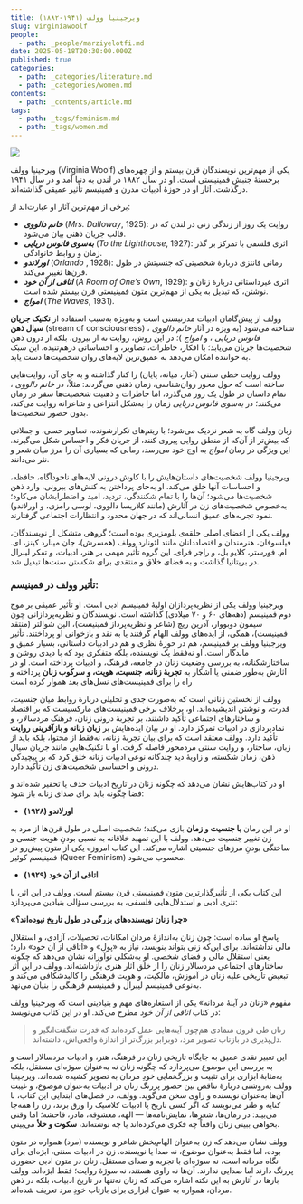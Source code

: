 ```yaml
---
title: ویرجینیا وولف (۱۹۴۱-۱۸۸۲)
slug: virginiawoolf
people:
  - path: _people/marziyelotfi.md
date: 2025-05-18T20:30:00.000Z
published: true
categories:
  - path: _categories/literature.md
  - path: _categories/women.md
contents:
  - path: _contents/article.md
tags:
  - path: _tags/feminism.md
  - path: _tags/women.md
---
```



![](https://assets.tina.io/b6b0cb5c-4b1b-43f4-9bea-8d6867c09320/magazine/woolf/photo_2025-05-19_07-09-32.jpg)
<br>


ویرجینیا وولف (Virginia Woolf) یکی از مهم‌ترین نویسندگان قرن بیستم و از چهره‌های برجستۀ جنبش
فمینیستی است. او در سال ۱۸۸۲ در لندن به دنیا آمد و در سال ۱۹۴۱ درگذشت. آثار او
در حوزۀ ادبیات مدرن و فمینیسم تأثیر عمیقی گذاشته‌اند.

برخی از مهم‌ترین آثار او عبارت‌اند از:

* ***خانم دالووی*** (*Mrs. Dalloway*, 1925): روایت یک روز از زندگی زنی در لندن که در قالب جریان ذهنی   بیان می‌شود.
* ***به‌سوی فانوس دریایی*** (*To the Lighthouse*, 1927): اثری فلسفی با
  تمرکز بر گذر زمان و روابط خانوادگی.
* ***اورلاندو*** (*Orlando* , 1928): رمانی فانتزی دربارۀ شخصیتی
  که جنسیتش در طول قرن‌ها تغییر می‌کند.
* ***اتاقی از آن خود*** (*A Room of One’s Own*, 1929): اثری غیرداستانی
  دربارۀ زنان و نوشتن، که تبدیل به یکی از مهم‌ترین متون فمینیستی قرن بیستم
  شده است.
* ***امواج*** (*The Waves*, 1931).

وولف از پیش‌گامان ادبیات
مدرنیستی است و به‌ویژه به‌سبب استفاده از **تکنیک جریان سیال ذهن** (stream of consciousness) شناخته می‌شود (به ویژه در آثار *خانم
دالووی* ، *فانوس دریایی* ، و *امواج* )؛ در این روش، روایت نه از بیرون،
بلکه از درون ذهن شخصیت‌ها جریان می‌یابد؛ با افکار، خاطرات، تصاویر، و احساساتی
درهم‌تنیده. این سبک به خواننده امکان می‌دهد به عمیق‌ترین لایه‌های روان شخصیت‌ها
دست یابد.

وولف روایت خطی سنتی
(آغاز، میانه، پایان) را کنار گذاشته و به جای آن، روایت‌هایی ساخته است که حول
محور روان‌شناسی، زمان ذهنی می‌گردند: مثلاً، در *خانم دالووی* ، تمام داستان
در طول یک روز می‌گذرد، اما خاطرات و ذهنیت شخصیت‌ها سفر در زمان می‌کنند؛ در *به‌سوی
فانوس دریایی* زمان را به‌شکل انتزاعی و شاعرانه روایت می‌کند، بدون حضور شخصیت‌ها.

زبان وولف گاه به شعر
نزدیک می‌شود؛ با ریتم‌های تکرارشونده، تصاویر حسی، و جملاتی که بیش‌تر از آن‌که
از منطق روایی پیروی کنند، از جریان فکر و احساس شکل می‌گیرند. این ویژگی در رمان *امواج*
به اوج خود می‌رسد، رمانی که بسیاری آن را مرز میان شعر و نثر می‌دانند.

ویرجینیا وولف شخصیت‌های
داستان‌هایش را با کاوش درونی لایه‌های ناخودآگاه، حافظه، و احساسات آنها خلق می‌کند.
او به‌جای پرداختن به کنش‌های بیرونی، وارد ذهن شخصیت‌ها می‌شود؛ آن‌ها را با تمام
شکنندگی، تردید، امید و اضطرابشان می‌کاود؛ به‌خصوص شخصیت‌های زن در آثارش (مانند کلاریسا
دالووی، لوسی رامزی، و اورلاندو) نمود تجربه‌های عمیق انسانی‌اند که در جهان محدود
و انتظارات اجتماعی گرفتارند.

وولف یکی از اعضای
اصلی حلقه‌ی بلومزبری بوده است؛ گروهی متشکل از نویسندگان، فیلسوفان، هنرمندان و
اقتصاددانان مانند لئونارد وولف (همسرش)، جان مینارد کینز، ای. ام. فورستر، کلایو
بل، و راجر فرای. این گروه تأثیر مهمی بر هنر، ادبیات، و تفکر لیبرال در بریتانیا
گذاشت و به فضای خلاق و منتقدی برای شکستن سنت‌ها تبدیل شد.
<br>


### **تأثیر وولف در فمینیسم**:

ویرجینیا
وولف یکی از نظریه‌پردازان اولیۀ فمینیسم ادبی است.
او
تأثیر عمیقی بر موج دوم فمینیسم (دهه‌های ۶۰ و ۷۰
میلادی) گذاشته است. نویسندگان و نظریه‌پردازانی چون سیمون دوبووار، آدرین ریچ
(شاعر و نظریه‌پرداز فمینیست)، الین شوالتر (منتقد فمینیست)، همگی، از ایده‌های وولف
الهام گرفتند یا به نقد و بازخوانی او پرداختند. تأثیر
ویرجینیا وولف بر فمینیسم، هم در حوزۀ نظری و هم در ادبیات داستانی، بسیار عمیق و
ماندگار است. او نه‌فقط یک نویسنده، بلکه متفکری بود که با دیدی روشن و
ساختارشکنانه، به بررسی وضعیت زنان در جامعه، فرهنگ، و ادبیات پرداخته است. او در آثارش به‌طور
ضمنی یا آشکار به **تجربۀ زنانه، جنسیت، هویت، و سرکوب زنان** پرداخته و راه را
برای فمینیست‌های نسل‌های بعد هموار کرده است

وولف از نخستین زنانی است که به‌صورت جدی
و تحلیلی دربارۀ روابط میان جنسیت، قدرت، و نوشتن اندیشیده‌اند. او، برخلاف برخی
فمینیست‌های مارکسیست که بر اقتصاد و ساختارهای اجتماعی تأکید داشتند، بر تجربۀ
درونی زنان، فرهنگ مردسالار، و نمادپردازی در ادبیات تمرکز دارد.
او در بیان ایده‌هایش بر **زبان زنانه و بازآفرینی روایت**
تأکید دارد. وولف معتقد است که برای بیان تجربۀ زنانه، نه‌فقط از محتوا، بلکه باید
از زبان، ساختار، و روایت سنتی مردمحور فاصله گرفت. او با تکنیک‌هایی مانند جریان
سیال ذهن، زمان شکسته، و زاویۀ دید چندگانه نوعی ادبیات زنانه خلق کرد که بر پیچیدگی
درونی و احساسی شخصیت‌های زن تأکید دارد.

او در کتاب‌هایش نشان می‌دهد که چگونه
زنان در تاریخ ادبیات حذف یا تحقیر شده‌اند و فضا چگونه باید برای صدای زنانه باز
شود:


- **اورلاندو (۱۹۲۸)**

او در این رمان **با جنسیت و زمان** بازی
می‌کند؛ شخصیت اصلی در طول قرن‌‌ها از مرد به زن تغییر جنسیت می‌دهد. وولف با این
تمهید خلاقانه به نسبی بودنِ هویت جنسی و ساختگی بودنِ مرزهای جنسیتی اشاره می‌کند.
این کتاب امروزه یکی از متون پیش‌رو در فمینیسم کوئیر (Queer Feminism) محسوب می‌شود.

- **اتاقی از آن خود (۱۹۲۹)**

این کتاب یکی از تأثیرگذارترین متون فمینیستی
قرن بیستم است. وولف در این اثر، با نثری ادبی و استدلال‌هایی فلسفی، به بررسی
سؤالی بنیادین می‌پردازد:


**«چرا زنان نویسنده‌های بزرگی در طول تاریخ نبوده‌اند؟»**

پاسخ
او ساده است: چون زنان به‌اندازۀ مردان امکانات، تحصیلات، آزادی، و استقلال مالی
نداشته‌اند. برای این‌که زنی بتواند بنویسد، نیاز به
«پول» و «اتاقی از آن خود» دارد؛ یعنی استقلال مالی و فضای شخصی. او به‌شکلی
نوآورانه نشان می‌دهد که چگونه ساختارهای اجتماعی مردسالار زنان را از خلق آثار
هنری بازداشته‌اند. وولف
در این اثر تبعیض تاریخی علیه زنان در آموزش، مالکیت، و هویت فرهنگی را کالبدشکافی
می‌کند و به‌نوعی فمینیسم لیبرال و فمینیسم فرهنگی را بنیان می‌نهد.

مفهوم «زنان در آینۀ مردانه» یکی از
استعاره‌های مهم و بنیادینی است که ویرجینیا وولف در کتاب *اتاقی از آن خود*
مطرح می‌کند. او در این کتاب می‌نویسد:

> زنان طی قرون متمادی هم‌چون آینه‌هایی عمل کرده‌اند که قدرت شگفت‌انگیز و دل‌پذیری در بازتاب تصویر مرد، دوبرابر بزرگ‌تر از اندازۀ واقعی‌اش، داشته‌اند.

این تعبیر نقدی عمیق به جایگاه تاریخی
زنان در فرهنگ، هنر، و ادبیات مردسالار است و به بررسی این موضوع می‌پردازد که چگونه
زنان نه به‌عنوان سوژه‌ای مستقل، بلکه به‌مثابۀ ابزاری برای تثبیت و بزرگ‌نمایی
خودِ مردان به تصویر کشیده شده‌اند. ویرجینیا وولف به‌روشنی دربارۀ تناقض بین حضور
پررنگ زنان در ادبیات به‌عنوان موضوع، و غیبت آن‌ها به‌عنوان نویسنده و راوی سخن می‌گوید.
وولف، در فصل‌های ابتدایی این کتاب، با کنایه و طنز می‌نویسد که اگر کسی تاریخ یا
ادبیات کلاسیک را ورق بزند، زن را همه‌جا می‌بیند: در رمان‌ها، شعرها، نمایش‌نامه‌ها
—
الهه، معشوقه، مادر، فاحشه؛ اما وقتی بخواهی ببینی زنان واقعاً چه فکری می‌کرده‌اند
یا چه نوشته‌اند، **سکوت و خلأ** می‌بینی.

وولف نشان می‌دهد که زن به‌عنوان الهام‌بخش
شاعر و نویسنده (مرد) همواره در متون بوده، اما فقط به‌عنوان موضوع، نه صدا یا نویسنده.
زن در ادبیات سنتی، ابژه‌ای برای نگاه مردانه است، نه سوژه‌ای با تجربه و صدای
مستقل. زنان در متون ادبی حضوری
پررنگ دارند اما صدایی ندارند. آن‌ها نه راوی هستند، نه سوژهٔ روایت؛ فقط ابژه‌اند.
وولف بارها در آثارش به این نکته اشاره می‌کند که زنان نه‌تنها در تاریخ ادبیات،
بلکه در ذهن مردان، همواره به عنوان ابزاری برای بازتاب خودِ مرد تعریف شده‌اند.
